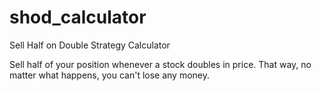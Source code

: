 # shod_calculator
Sell Half on Double Strategy Calculator

Sell half of your position whenever a stock doubles in price. That way, no matter what happens, you can't lose any money.